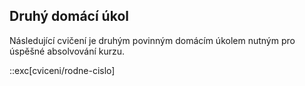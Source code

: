 ## Druhý domácí úkol

Následující cvičení je druhým povinným domácím úkolem nutným pro úspěšné absolvování kurzu.

::exc[cviceni/rodne-cislo]
